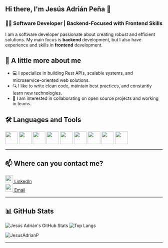## Hi there, I'm Jesús Adrián Peña 👋

### 🧑‍💻 Software Developer | Backend-Focused with Frontend Skills
I am a software developer passionate about creating robust and efficient solutions. My main focus is **backend** development, but I also have experience and skills in **frontend** development.

## 🚀 A little more about me

- 💻 I specialize in building Rest APIs, scalable systems, and microservice-oriented web solutions.
- 🔍 I like to write clean code, maintain best practices, and constantly learn new technologies.
- 🤝 I am interested in collaborating on open source projects and working in teams.

## 🛠️ Languages and Tools

<p>
  <img src="https://cdn.jsdelivr.net/gh/devicons/devicon/icons/python/python-original.svg" width="40" height="40" />
  <img src="https://cdn.jsdelivr.net/gh/devicons/devicon/icons/django/django-plain.svg" width="40" height="40" />
  <img src="https://cdn.jsdelivr.net/gh/devicons/devicon/icons/fastapi/fastapi-original-wordmark.svg" width="40" height="40" /> 
  <img src="https://cdn.jsdelivr.net/gh/devicons/devicon/icons/postgresql/postgresql-original.svg" width="40" height="40" />
  <img src="https://cdn.jsdelivr.net/gh/devicons/devicon/icons/javascript/javascript-original.svg" width="40" height="40" />  
  <img src="https://cdn.jsdelivr.net/gh/devicons/devicon/icons/vuejs/vuejs-original.svg" width="40" height="40" />  
  <img src="https://cdn.jsdelivr.net/gh/devicons/devicon/icons/html5/html5-original.svg" width="40" height="40" />  
  <img src="https://cdn.jsdelivr.net/gh/devicons/devicon/icons/css3/css3-original.svg" width="40" height="40" /> 
  <img src="https://cdn.jsdelivr.net/gh/devicons/devicon/icons/git/git-original.svg" width="40" height="40" />
</p>

---

## 📫 Where can you contact me?

[<img src="https://cdn.jsdelivr.net/gh/devicons/devicon/icons/linkedin/linkedin-original.svg" width="25" /> LinkedIn](https://www.linkedin.com/in/JesusAdrianP)  
[<img src="https://img.icons8.com/?size=100&id=P7UIlhbpWzZm&format=png&color=000000" width="25" /> Email](mailto:pena47337@gmail.com)

---

## 📊 GitHub Stats

<p float="left">
  <img src="https://github-readme-stats.vercel.app/api?username=JesusAdrianP&show_icons=true&theme=tokyonight" alt="Jesús Adrián's GitHub Stats"/>
  <img src="https://github-readme-stats.vercel.app/api/top-langs/?username=JesusAdrianP&layout=compact&theme=tokyonight" alt="Top Langs"/>
</p>

<p><img align="center" src="https://github-readme-streak-stats.herokuapp.com/?user=JesusAdrianP&" alt="JesusAdrianP" /></p>

---
